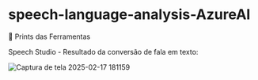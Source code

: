 # speech-language-analysis-AzureAI

📏 Prints das Ferramentas

Speech Studio - Resultado da conversão de fala em texto:

![Captura de tela 2025-02-17 181159](https://github.com/user-attachments/assets/e0440254-5efe-40de-9878-1c99c1567dbf)
